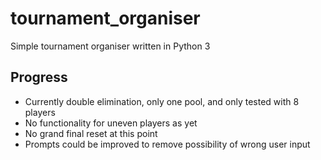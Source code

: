 # tournament_organiser
Simple tournament organiser written in Python 3

## Progress
* Currently double elimination, only one pool, and only tested with 8 players
* No functionality for uneven players as yet
* No grand final reset at this point
* Prompts could be improved to remove possibility of wrong user input
